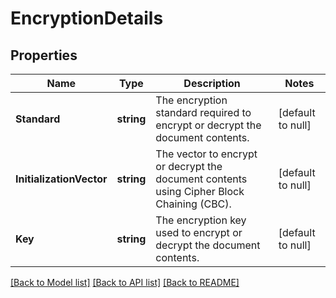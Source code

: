 # EncryptionDetails

## Properties
Name | Type | Description | Notes
------------ | ------------- | ------------- | -------------
**Standard** | **string** | The encryption standard required to encrypt or decrypt the document contents. | [default to null]
**InitializationVector** | **string** | The vector to encrypt or decrypt the document contents using Cipher Block Chaining (CBC). | [default to null]
**Key** | **string** | The encryption key used to encrypt or decrypt the document contents. | [default to null]

[[Back to Model list]](../README.md#documentation-for-models) [[Back to API list]](../README.md#documentation-for-api-endpoints) [[Back to README]](../README.md)

